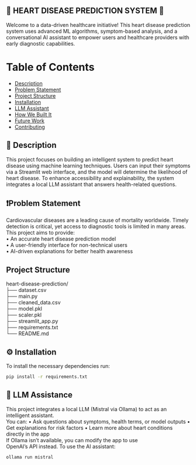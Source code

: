 ## 🚀 HEART DISEASE PREDICTION SYSTEM 🚀
Welcome to a data-driven healthcare initiative!
This heart disease prediction system uses advanced ML algorithms, symptom-based analysis, and a conversational AI assistant to empower users and healthcare providers with early diagnostic capabilities.
# Table of Contents
- [Description](#description)
- [Problem Statement](#problem-statement)
- [Project Structure](#project-structure)
- [Installation](#installation)
- [LLM Assistant](#llm-assistant)
- [How We Built It](#how-we-built-it)
- [Future Work](#future-work)
- [Contributing](#contributing)
## 📝 Description
This project focuses on building an intelligent system to predict heart disease using machine learning techniques. Users can input their symptoms via a Streamlit web interface, and the model will determine the likelihood of heart disease. To enhance accessibility and explainability, the system integrates a local LLM assistant that answers health-related questions.
## ❗Problem Statement
Cardiovascular diseases are a leading cause of mortality worldwide. Timely detection is critical, yet access to diagnostic tools is limited in many areas. This project aims to provide:  
• An accurate heart disease prediction model  
• A user-friendly interface for non-technical users  
• AI-driven explanations for better health awareness  
## Project Structure
heart-disease-prediction/  
├── dataset.csv                  
├── main.py                 
├── cleaned_data.csv        
├── model.pkl               
├── scaler.pkl              
├── streamlit_app.py                
├── requirements.txt       
└── README.md               
## ⚙️ Installation
To install the necessary dependencies run:  
```bash  
pip install -r requirements.txt
```
## 🤖 LLM Assistance
This project integrates a local LLM (Mistral via Ollama) to act as an intelligent assistant.  
You can:
	•	Ask questions about symptoms, health terms, or model outputs
	•	Get explanations for risk factors
	•	Learn more about heart conditions directly in the app  
If Ollama isn’t available, you can modify the app to use OpenAI’s API instead.
To use the AI assistant:  
```bash
ollama run mistral
```

